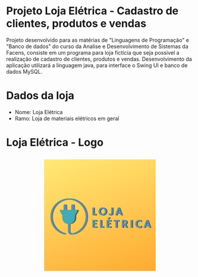 # Projeto Loja Elétrica - Cadastro de clientes, produtos e vendas

<span>
Projeto desenvolvido para as matérias de "Linguagens de Programação" e "Banco de dados" do curso da Analise e Desenvolvimento de Sistemas da Facens, consiste em um programa para loja fictícia que seja possivel a realização de cadastro de clientes, produtos e vendas. Desenvolvimento da aplicação utilizará a linguagem java, para interface o Swing UI e banco de dados MySQL.
</span>

# Dados da loja

* Nome: Loja Elétrica
* Ramo: Loja de materiais elétricos em geral

# Loja Elétrica - Logo

<h2 align="center">
  <img alt="Logo Loja Elétrica" width="300" title="Logo Loja Elétrica" src=".github/logo.png" /> 
</h2>

